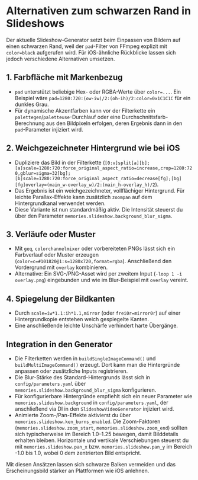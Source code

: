 # Alternativen zum schwarzen Rand in Slideshows

Der aktuelle Slideshow-Generator setzt beim Einpassen von Bildern auf einen schwarzen Rand, weil der `pad`-Filter von FFmpeg explizit mit `color=black` aufgerufen wird. Für iOS-ähnliche Rückblicke lassen sich jedoch verschiedene Alternativen umsetzen.

## 1. Farbfläche mit Markenbezug
- `pad` unterstützt beliebige Hex- oder RGBA-Werte über `color=...`. Ein Beispiel wäre `pad=1280:720:(ow-iw)/2:(oh-ih)/2:color=0x1C1C1C` für ein dunkles Grau.
- Für dynamische Akzentfarben kann vor der Filterkette ein `palettegen`/`paletteuse`-Durchlauf oder eine Durchschnittsfarb-Berechnung aus den Bildpixeln erfolgen, deren Ergebnis dann in den `pad`-Parameter injiziert wird.

## 2. Weichgezeichneter Hintergrund wie bei iOS
- Dupliziere das Bild in der Filterkette (`[0:v]split[a][b];[a]scale=1280:720:force_original_aspect_ratio=increase,crop=1280:720,gblur=sigma=32[bg];[b]scale=1280:720:force_original_aspect_ratio=decrease[fg];[bg][fg]overlay=(main_w-overlay_w)/2:(main_h-overlay_h)/2`).
- Das Ergebnis ist ein weichgezeichneter, vollflächiger Hintergrund. Für leichte Parallax-Effekte kann zusätzlich `zoompan` auf dem Hintergrundkanal verwendet werden.
- Diese Variante ist nun standardmäßig aktiv. Die Intensität steuerst du über den Parameter `memories.slideshow.background_blur_sigma`.

## 3. Verläufe oder Muster
- Mit `geq`, `colorchannelmixer` oder vorbereiteten PNGs lässt sich ein Farbverlauf oder Muster erzeugen (`color=c=#101820@1:s=1280x720,format=rgba`). Anschließend den Vordergrund mit `overlay` kombinieren.
- Alternative: Ein SVG-/PNG-Asset wird per zweitem Input (`-loop 1 -i overlay.png`) eingebunden und wie im Blur-Beispiel mit `overlay` vereint.

## 4. Spiegelung der Bildkanten
- Durch `scale=iw*1.1:ih*1.1,mirror` (oder `frei0r=mirror0r`) auf einer Hintergrundkopie entstehen weich gespiegelte Kanten.
- Eine anschließende leichte Unschärfe verhindert harte Übergänge.

## Integration in den Generator
- Die Filterketten werden in `buildSingleImageCommand()` und `buildMultiImageCommand()` erzeugt. Dort kann man die Hintergründe anpassen oder zusätzliche Inputs registrieren.
- Die Blur-Stärke des Standard-Hintergrunds lässt sich in `config/parameters.yaml` über `memories.slideshow.background_blur_sigma` konfigurieren.
- Für konfigurierbare Hintergründe empfiehlt sich ein neuer Parameter wie `memories.slideshow.background` in `config/parameters.yaml`, der anschließend via DI in den `SlideshowVideoGenerator` injiziert wird.
- Animierte Zoom-/Pan-Effekte aktivierst du über `memories.slideshow.ken_burns_enabled`. Die Zoom-Faktoren (`memories.slideshow.zoom_start`, `memories.slideshow.zoom_end`) sollten sich typischerweise im Bereich 1.0–1.25 bewegen, damit Bilddetails erhalten bleiben. Horizontale und vertikale Verschiebungen steuerst du mit `memories.slideshow.pan_x` bzw. `memories.slideshow.pan_y` im Bereich -1.0 bis 1.0, wobei 0 dem zentrierten Bild entspricht.

Mit diesen Ansätzen lassen sich schwarze Balken vermeiden und das Erscheinungsbild stärker an Plattformen wie iOS anlehnen.
